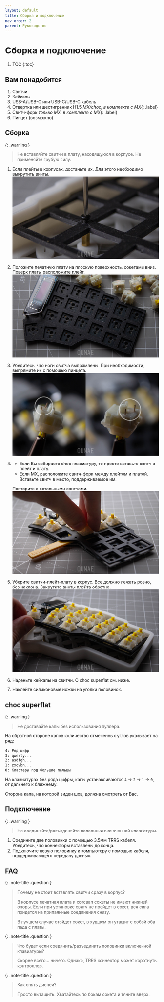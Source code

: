 ```yaml
---
layout: default
title: Сборка и подключение
nav_order: 2
parent: Руководство
---
```


# Сборка и подключение

1. TOC
{:toc}

## Вам понадобится

1. Свитчи
2. Кейкапы
4. USB-A/USB-C или USB-C/USB-C кабель
3. Отвертка или шестигранник H1.5 *MX/choc, в комплекте с МХ*{: .label}
5. Свитч-форк *только MX, в комплекте с MX*{: .label}
6. Пинцет (возможно)

## Сборка

{: .warning }
> Не вставляйте свитчи в плату, находящуюся в корпусе. Не применяйте грубую
> силу.

1. Если плейты в корпусах, достаньте их. Для этого необходимо выкрутить винты.
    ![](./screw.jpg)

2. Положите печатную плату на плоскую поверхность, сокетами вниз. Поверх платы расположите плейт.
    ![](./plate.jpg)

3. Убедитесь, что ноги свитча выпрямлены. При необходимости, выпрямите их с помощью пинцета.
    ![](./leads.jpg)

4. - Если Вы собираете choc клавиатуру, то просто вставьте свитч в плейт и плату.
    - Если MX, расположите свитч-форк между плейтом и платой. Вставьте свитч в место, поддерживаемое им.

    Повторите с остальными свитчами.
    ![](./switch.jpg)

5. Уберите свитчи-плейт-плату в корпус. Все должно лежать ровно, без наклона. Закрутите винты плейта обратно.
    ![](./case.jpg)

6. Наденьте кейкапы на свитчи. О choc superflat см. ниже.

7. Наклейте силиконовые ножки на уголки половинок.

## choc superflat

{: .warning }
> Не доставайте капы без использования пуллера.

На обратной стороне капов количество отмеченных углов указывает на ряд:

```
4: Ряд цифр
3: qwerty...
2: asdfgh...
1: zxcvbn...
0: Кластеры под большие пальцы
```

На клавиатурах без ряда цифры, капы устанавливаются `4` -> `2` -> `1` -> `0`, от дальнего к ближнему.

Сторона капа, на которой виден шов, должна смотреть от Вас.

## Подключение

{: .warning }
> Не соединяйте/разъединяйте половинки включенной клавиатуры.

1. Соедините две половинки с помощью 3.5мм TRRS кабеля. Убедитесь, что коннекторы вставлены до конца.
2. Подключите левую половинку к компьютеру с помощью кабеля, поддерживающего передачу данных.

## FAQ

{: .note-title .question }
> Почему не стоит вставлять свитчи сразу в корпус?
>
> В корпусе печатная плата и хотсвап сокеты не имеют нижней опоры. Если
> при установке свитч не пройдет в сокет, вся сила придется на припаянные
> соединения снизу.
>
> В лучшем случае отойдет сокет, в худшем он утащит с собой оба пада с платы.

{: .note-title .question }
> Что будет если соединить/разъединить половинки включенной клавиатуры?
>
> Скорее всего... ничего. Однако, TRRS коннектор может коротнуть контроллер.

{: .note-title .question }
> Как снять диспеи?
>
> Просто вытащить. Хватайтесь по бокам сокета и тяните вверх.

